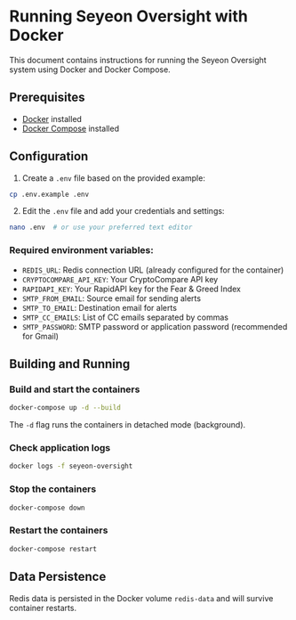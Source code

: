 # Running Seyeon Oversight with Docker

This document contains instructions for running the Seyeon Oversight system using Docker and Docker Compose.

## Prerequisites

- [Docker](https://docs.docker.com/get-docker/) installed
- [Docker Compose](https://docs.docker.com/compose/install/) installed

## Configuration

1. Create a `.env` file based on the provided example:

```bash
cp .env.example .env
```

2. Edit the `.env` file and add your credentials and settings:

```bash
nano .env  # or use your preferred text editor
```

### Required environment variables:

- `REDIS_URL`: Redis connection URL (already configured for the container)
- `CRYPTOCOMPARE_API_KEY`: Your CryptoCompare API key
- `RAPIDAPI_KEY`: Your RapidAPI key for the Fear & Greed Index
- `SMTP_FROM_EMAIL`: Source email for sending alerts
- `SMTP_TO_EMAIL`: Destination email for alerts
- `SMTP_CC_EMAILS`: List of CC emails separated by commas
- `SMTP_PASSWORD`: SMTP password or application password (recommended for Gmail)

## Building and Running

### Build and start the containers

```bash
docker-compose up -d --build
```

The `-d` flag runs the containers in detached mode (background).

### Check application logs

```bash
docker logs -f seyeon-oversight
```

### Stop the containers

```bash
docker-compose down
```

### Restart the containers

```bash
docker-compose restart
```

## Data Persistence

Redis data is persisted in the Docker volume `redis-data` and will survive container restarts.
